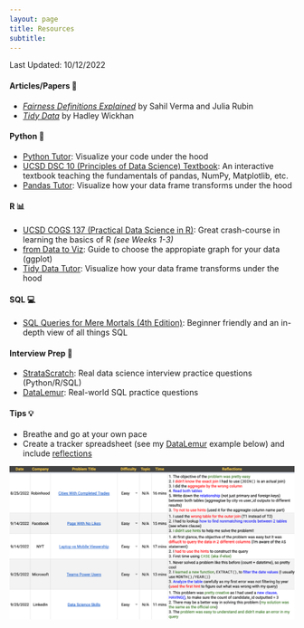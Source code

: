 ```yaml
---
layout: page
title: Resources
subtitle: 
---
```


Last Updated: 10/12/2022



#### Articles/Papers 📎
  - [*Fairness Definitions Explained*](https://fairware.cs.umass.edu/papers/Verma.pdf) by Sahil Verma and Julia Rubin
  - [*Tidy Data*](https://vita.had.co.nz/papers/tidy-data.pdf) by Hadley Wickhan 
  
#### Python 🐍
  - [Python Tutor](https://pythontutor.com): Visualize your code under the hood
  - [UCSD DSC 10 (Principles of Data Science) Textbook](https://notes.dsc10.com/front.html): An interactive textbook teaching the fundamentals of pandas, NumPy, Matplotlib, etc. 
  - [Pandas Tutor](https://pandastutor.com): Visualize how your data frame transforms under the hood

#### R 📊
  - [UCSD COGS 137 (Practical Data Science in R)](https://cogs137.github.io/website/syllabus/): Great crash-course in learning the basics of R *(see Weeks 1-3)*
  - [from Data to Viz](https://www.data-to-viz.com): Guide to choose the appropiate graph for your data (ggplot)
  - [Tidy Data Tutor](https://tidydatatutor.com): Visualize how your data frame transforms under the hood

#### SQL 💻
  - [SQL Queries for Mere Mortals (4th Edition)](https://www.amazon.com/SQL-Queries-Mere-Mortals-Hands/dp/0134858336/ref=pd_lpo_1?pd_rd_i=0134858336&psc=1): Beginner friendly and an in-depth view of all things SQL 

#### Interview Prep 💼
  - [StrataScratch](https://www.stratascratch.com): Real data science interview practice questions (Python/R/SQL)
  - [DataLemur](https://datalemur.com): Real-world SQL practice questions

#### Tips 💡
  - Breathe and go at your own pace
  - Create a tracker spreadsheet (see my [DataLemur](https://datalemur.com) example below) and include [reflections](https://dandkim.com/leetcode-effectively/#reflections)
           
 <p align="center">
  <img src="/assets/img/reflections.png" width="600"/>
</p>
                             

 
